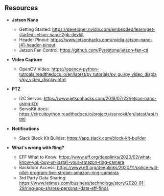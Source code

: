 ## Resources

- **Jetson Nano**
    - Getting Started: https://developer.nvidia.com/embedded/learn/get-started-jetson-nano-2gb-devkit
    - Header Pinout: https://www.jetsonhacks.com/nvidia-jetson-nano-j41-header-pinout
    - Jetson Fan Control: https://github.com/Pyrestone/jetson-fan-ctl

- **Video Capture**
    - OpenCV Video: https://opencv-python-tutroals.readthedocs.io/en/latest/py_tutorials/py_gui/py_video_display/py_video_display.html

- **PTZ**
    - I2C Servos: https://www.jetsonhacks.com/2019/07/22/jetson-nano-using-i2c
    - ServoKit docs: https://circuitpython.readthedocs.io/projects/servokit/en/latest/api.html

- **Notifications**
    - Slack Block Kit Builder: https://app.slack.com/block-kit-builder
    
- **What's wrong with Ring?**
    - EFF What to Know: https://www.eff.org/deeplinks/2020/02/what-know-you-buy-or-install-your-amazon-ring-camera
    - Backdoor Access: https://www.eff.org/deeplinks/2020/11/police-will-pilot-program-live-stream-amazon-ring-cameras
    - 3rd Party Data Sharing: https://www.latimes.com/business/technology/story/2020-01-29/ring-app-shares-personal-data-eff-finds